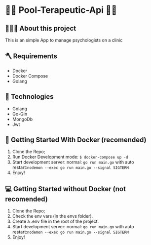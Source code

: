 # 🚀🚀 Pool-Terapeutic-Api 🚀🚀

## 👨🏻‍💻 About this project
This is an simple App to manage psychologists on a clinic 

## 🪓 Requirements

- Docker
- Docker Compose
- Golang

## 🚀 Technologies

 - Golang
 - Go-Gin
 - MongoDb
 - Jwt

## 🐳  Getting Started With Docker (recomended)

1. Clone the Repo;
2. Run Docker Development mode: `$ docker-compose up -d`
3. Start development server: normal: `go run main.go` with auto restart:`nodemon --exec go run main.go --signal SIGTERM`
4. Enjoy!

## 💻  Getting Started without Docker (not recomended)

1. Clone the Repo;
2. Check the env vars (in the envs folder).
3. Create a .env file in the root of the project.
4. Start development server: normal: `go run main.go` with auto restart:`nodemon --exec go run main.go --signal SIGTERM`
5. Enjoy!

